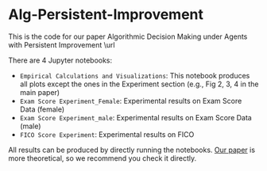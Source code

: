 # Alg-Persistent-Improvement

This is the code for our paper Algorithmic Decision Making under Agents with Persistent Improvement \url

There are 4 Jupyter notebooks:

- ```Empirical Calculations and Visualizations```: This notebook produces all plots except the ones in the Experiment section (e.g., Fig 2, 3, 4 in the main paper)
- ```Exam Score Experiment_Female```: Experimental results on Exam Score Data (female)
- ```Exam Score Experiment_male```: Experimental results on Exam Score Data (male)
- ```FICO Score Experiment```: Experimental results on FICO

All results can be produced by directly running the notebooks. [Our paper](https://arxiv.org/pdf/2405.01807) is more theoretical, so we recommend you check it directly.
